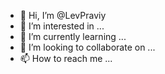 - 👋 Hi, I’m @LevPraviy
- 👀 I’m interested in ...
- 🌱 I’m currently learning ...
- 💞️ I’m looking to collaborate on ...
- 📫 How to reach me ...

<!---
LevPraviy/LevPraviy is a ✨ special ✨ repository because its `README.md` (this file) appears on your GitHub profile.
You can click the Preview link to take a look at your changes.
--->
